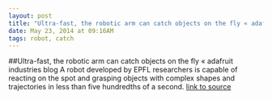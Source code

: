 ```yaml
---
layout: post
title: "Ultra-fast, the robotic arm can catch objects on the fly « adafruit industries blog"
date: May 23, 2014 at 09:16AM
tags: robot, catch
---
```

##Ultra-fast, the robotic arm can catch objects on the fly « adafruit industries blog
A robot developed by EPFL researchers is capable of reacting on the spot and grasping objects with complex shapes and trajectories in less than five hundredths of a second.
[link to source](http://ift.tt/1ge3731) 
